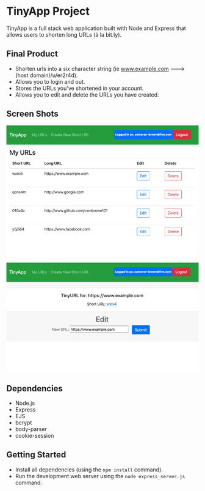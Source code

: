 # TinyApp Project

TinyApp is a full stack web application built with Node and Express that allows users to shorten long URLs (à la bit.ly).

## Final Product

- Shorten urls into a six character string (ie www.example.com ---> (host domain)/u/er2r4d).
- Allows you to login and out.
- Stores the URLs you've shortened in your account.
- Allows you to edit and delete the URLs you have created.

## Screen Shots ##

!["Screenshot of URLs page"](https://github.com/CamBrown101/tinyapp/blob/master/docs/urlsPage.png?raw=true)

!["Screenshot of edit URLs page"](https://github.com/CamBrown101/tinyapp/blob/master/docs/editPage.png?raw=trueg)

## Dependencies

- Node.js
- Express
- EJS
- bcrypt
- body-parser
- cookie-session

## Getting Started

- Install all dependencies (using the `npm install` command).
- Run the development web server using the `node express_server.js` command.